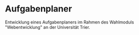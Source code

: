 # Aufgabenplaner
Entwicklung eines Aufgabenplaners im Rahmen des Wahlmoduls "Webentwicklung"
an der Universität Trier.